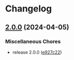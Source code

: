 # Changelog

## [2.0.0](https://github.com/davids-ensemble/tj-jira-panel/compare/v1.2.0...v2.0.0) (2024-04-05)


### Miscellaneous Chores

* release 2.0.0 ([e927c22](https://github.com/davids-ensemble/tj-jira-panel/commit/e927c22f87d7003781aa80ced05c4b1ad5e00170))

